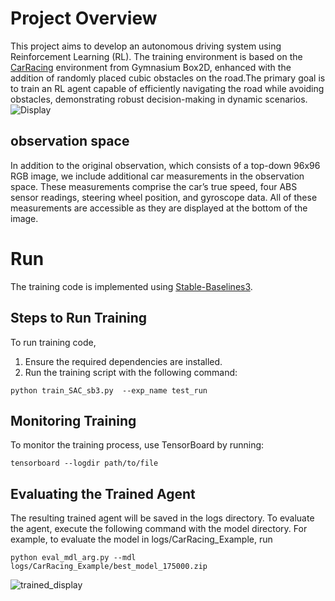 # Project Overview

This project aims to develop an autonomous driving system using Reinforcement Learning (RL). The training environment is based on the [CarRacing](https://stable-baselines3.readthedocs.io/en/master/index.html) environment from Gymnasium Box2D, enhanced with the addition of randomly placed cubic obstacles on the road.The primary goal is to train an RL agent capable of efficiently navigating the road while avoiding obstacles, demonstrating robust decision-making in dynamic scenarios.
![Display](https://github.com/user-attachments/assets/c4bbda7c-318e-4cad-af67-3c8420d0c77f)

## observation space
In addition to the original observation, which consists of a top-down 96x96 RGB image, we include additional car measurements in the observation space. These measurements comprise the car’s true speed, four ABS sensor readings, steering wheel position, and gyroscope data. All of these measurements are accessible as they are displayed at the bottom of the image.

# Run 
The training code is implemented using [Stable-Baselines3](https://stable-baselines3.readthedocs.io/en/master/index.html).

## Steps to Run Training

To run training code, 
1.	Ensure the required dependencies are installed.
2.	Run the training script with the following command:
```
python train_SAC_sb3.py  --exp_name test_run 
```

## Monitoring Training
To monitor the training process, use TensorBoard by running:
```
tensorboard --logdir path/to/file
```

## Evaluating the Trained Agent
The resulting trained agent will be saved in the logs directory. To evaluate the agent, execute the following command with the model directory. For example, to evaluate the model in logs/CarRacing_Example, run
```
python eval_mdl_arg.py --mdl logs/CarRacing_Example/best_model_175000.zip
```

![trained_display](https://github.com/user-attachments/assets/4b9c6091-4105-471f-8a88-2ee5b10ce1f1)

